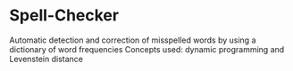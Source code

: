 Spell-Checker
=============

Automatic detection and correction of misspelled words by using a dictionary of word frequencies Concepts used: dynamic programming and Levenstein distance